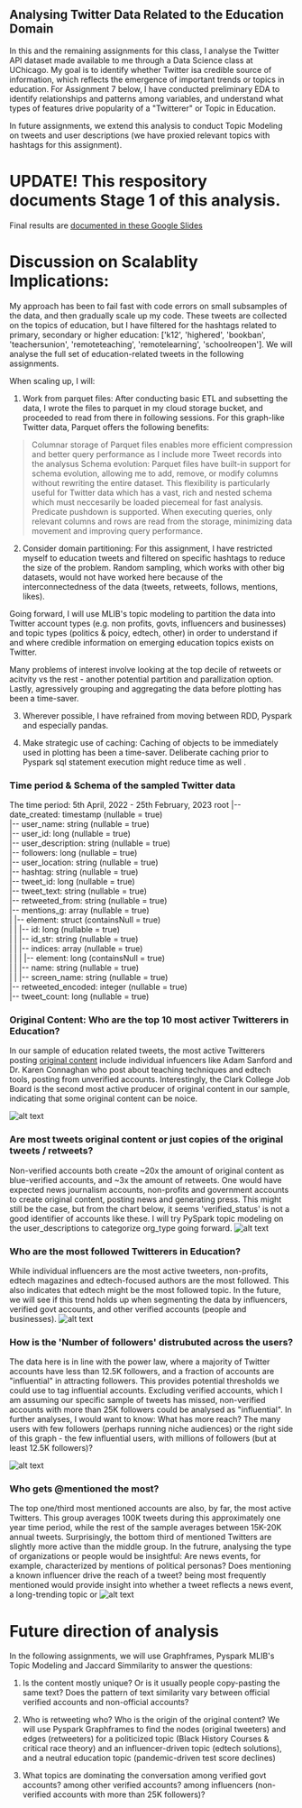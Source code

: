 ## Analysing Twitter Data Related to the Education Domain #### 
In this and the remaining assignments for this class, I analyse the Twitter API dataset made available to me through a Data Science class at UChicago. My goal is to identify whether Twitter isa credible source of information, 
which reflects the emergence of important trends or topics in education. For Assignment 7 below, I have conducted preliminary EDA to 
identify relationships and patterns among variables, and understand what types of features drive popularity of a "Twitterer" or Topic in Education. 

In future assignments, we extend this analysis to conduct Topic Modeling on tweets and user descriptions (we have proxied relevant topics with hashtags for this assignment). 

# UPDATE! This respository documents Stage 1 of this analysis. 
Final results are <a href="(https://docs.google.com/presentation/d/1ndK7mfd4J4IDGlGF304IG1O9RUZf2ADk/edit?usp=sharing&ouid=105860058275521700562&rtpof=true&sd=true)">documented in these Google Slides</a>

 
# Discussion on Scalablity Implications: 
My approach has been to fail fast with code errors on small subsamples of the data, and then gradually scale up my code. 
These tweets are collected on the topics of education, but I have filtered for the hashtags related to primary, secondary or higher education: ['k12', 'highered', 'bookban', 'teachersunion', 'remoteteaching', 'remotelearning', 'schoolreopen']. 
We will analyse the full set of education-related tweets in the following assignments. 

When scaling up, I will: 
1. Work from parquet files: After conducting basic ETL and subsetting the data, I wrote the files to parquet in my cloud storage bucket, and proceeded to read from there in following sessions. For this graph-like Twitter data, Parquet offers the following benefits: 
> Columnar storage of Parquet files enables more efficient compression and better query performance as I include more Tweet records into the analysus
> Schema evolution: Parquet files have built-in support for schema evolution, allowing me to add, remove, or modify columns without rewriting the entire dataset. This flexibility is particularly useful for Twitter data which has a vast, rich and nested schema which must neccesarily be loaded piecemeal for fast analysis. 
> Predicate pushdown is supported. When executing queries, only relevant columns and rows are read from the storage, minimizing data movement and improving query performance.

2. Consider domain partitioning: 
For this assignment, I have restricted myself to education tweets and filtered on specific hashtags to reduce the size of the problem. Random sampling, which works with other big datasets, would not have worked here because of the interconnectedness of the data (tweets, retweets, follows, mentions, likes). 

Going forward, I will use MLIB's topic modeling to partition the data into Twitter account types (e.g. non profits, govts, influencers and businesses) and topic types (politics & poicy, edtech, other) in order to understand if and where credible information on emerging education topics exists on Twitter. 

Many problems of interest involve looking at the top decile of retweets or acitvity vs the rest - another potential partition and parallization option. Lastly, agressively grouping and aggregating the data before plotting has been a time-saver.

3. Wherever possible, I have refrained from moving between RDD, Pyspark and especially pandas.

4. Make strategic use of caching: Caching of objects to be immediately used in plotting has been a time-saver. Deliberate caching prior to Pyspark sql statement execution might reduce time as well .

### Time period & Schema of the sampled Twitter data
The time period: 5th April, 2022 - 25th February, 2023
root
 |-- date_created: timestamp (nullable = true) <br>
 |-- user_name: string (nullable = true) <br>
 |-- user_id: long (nullable = true) <br>
 |-- user_description: string (nullable = true) <br>
 |-- followers: long (nullable = true)  <br>
 |-- user_location: string (nullable = true) <br>
 |-- hashtag: string (nullable = true) <br>
 |-- tweet_id: long (nullable = true) <br>
 |-- tweet_text: string (nullable = true) <br>
 |-- retweeted_from: string (nullable = true) <br>
 |-- mentions_g: array (nullable = true) <br>
 |    |-- element: struct (containsNull = true) <br>
 |    |    |-- id: long (nullable = true) <br>
 |    |    |-- id_str: string (nullable = true) <br>
 |    |    |-- indices: array (nullable = true) <br>
 |    |    |    |-- element: long (containsNull = true) <br>
 |    |    |-- name: string (nullable = true) <br>
 |    |    |-- screen_name: string (nullable = true) <br>
 |-- retweeted_encoded: integer (nullable = true) <br>
 |-- tweet_count: long (nullable = true) <br>
 
### Original Content: Who are the top 10 most activer Twitterers in Education?
In our sample of education related tweets, the most active Twitterers posting <ins>original content</ins> include individual infuencers like Adam Sanford and Dr. Karen Connaghan who post about teaching techniques and edtech tools, posting from unverified accounts. Interestingly, the Clark College Job Board is the second most active producer of original content in our sample, indicating that some original content can be noice. 

 ![alt text](https://github.com/macs30113-s23/a7-ishani-tagore/blob/a71cd20e7b21e456742d6870713a90682c5ad9a9/Active_Twits_HPC2.png)
 
### Are most tweets original content or just copies of the original tweets / retweets?
Non-verified accounts both create ~20x the amount of original content as blue-verified accounts, and ~3x the amount of retweets. One would have expected news journalism accounts, non-profits and government accounts to create original content, posting news and generating press. This might still be the case, but from the chart below, it seems 'verified_status' is not a good identifier of accounts like these. I will try PySpark topic modeling on the user_descriptions to categorize org_type going forward.
![alt text](https://github.com/macs30113-s23/a7-ishani-tagore/blob/947813f5ca3c102b3731d66e4f83cd2c826ed5df/ORIGINALITY_HPC5.png)


 ### Who are the most followed Twitterers in Education?
While individual influencers are the most active tweeters, non-profits, edtech magazines and edtech-focused authors are the most followed. This also indicates that edtech might be the most followed topic. In the future, we will see if this trend holds up when segmenting the data by influencers, verified govt accounts, and other verified accounts (people and businesses).
 ![alt text](https://github.com/macs30113-s23/a7-ishani-tagore/blob/a71cd20e7b21e456742d6870713a90682c5ad9a9/Followed%20Twits_HPC1.png)
 
 ### How is the 'Number of followers' distrubuted across the users?
The data here is in line with the power law, where a majority of Twitter accounts have less than 12.5K followers, and a fraction of accounts are "influential" in attracting followers. This provides potential thresholds we could use to tag influential accounts. Excluding verified accounts, which I am assuming our specific sample of tweets has missed, non-verified accounts with more than 25K followers could be analysed as "influential". In further analyses, I would want to know: What has more reach? The many users with few followers (perhaps running niche audiences) or the right side of this graph - the few influential users, with millions of followers (but at least 12.5K followers)? 
 
 ![alt text](https://github.com/macs30113-s23/a7-ishani-tagore/blob/aafaa016d63b44f71f08cd1fac40f07138319340/Power_Law_Followes_HCP4.png)
 
 ### Who gets @mentioned the most?
The top one/third most mentioned accounts are also, by far, the most active Twitters. This group averages 100K tweets during this approximately one year time period, while the rest of the sample averages between 15K-20K annual tweets. Surprisingly, the bottom third of mentioned Twitters are slightly more active than the middle group. In the futrure, analysing the type of organizations or people would be insightful: Are news events, for example, characterized by mentions of political personas? Does mentioning a known influencer drive the reach of a tweet? 
being most frequently mentioned would provide insight into whether a tweet reflects a news event, a long-trending topic or 
  ![alt text](https://github.com/macs30113-s23/a7-ishani-tagore/blob/1847d724a4330cb36f72a5ff0107df483d085086/Mentions_Tweets_HCP3.png)
 
 # Future direction of analysis
 In the following assignments, we will use Graphframes, Pyspark MLIB's Topic Modeling and Jaccard Simmilarity to answer the questions: 
 
1. Is the content mostly unique? Or is it usually people copy-pasting the same text? Does the pattern of text similarity vary between official verified accounts and non-official accounts?  

2. Who is retweeting who? Who is the origin of the original content? We will use Pyspark Graphframes to find the nodes
(original tweeters) and edges (retweeters) for a politicized topic (Black History Courses & critical race theory) and an influencer-driven topic (edtech solutions), and a neutral education topic (pandemic-driven test score declines)

3. What topics are dominating the conversation among verified govt accounts? among other verified accounts? among influencers (non-verified accounts with more than 25K followers)? 

 
 
 
 

